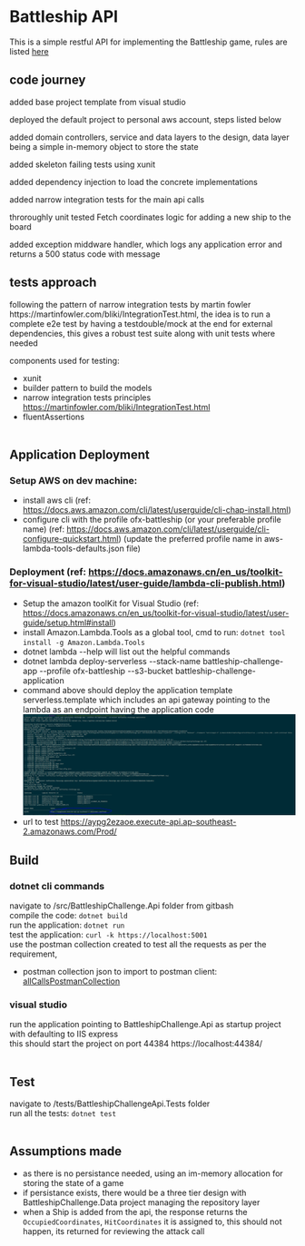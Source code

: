 # Battleship API

This is a simple restful API for implementing the Battleship game, rules are listed [here](./SolutionItems/OFX_Coding_Exercise2020.pdf)

## code journey
<p>added base project template from visual studio</p>
<p>deployed the default project to personal aws account, steps listed below</p>
<p>added domain controllers, service and data layers to the design, data layer being a simple in-memory object to store the state</p>
<p>added skeleton failing tests using xunit</p>
<p>added dependency injection to load the concrete implementations</p>
<p>added narrow integration tests for the main api calls</p>
<p>throroughly unit tested Fetch coordinates logic for adding a new ship to the board</p>
<p>added exception middware handler, which logs any application error and returns a 500 status code with message</p>

## tests approach
<p>following the pattern of narrow integration tests by martin fowler https://martinfowler.com/bliki/IntegrationTest.html,
the idea is to run a complete e2e test by having a testdouble/mock at the end for external dependencies, this gives a robust test suite along with unit tests where needed</p>
<p> components used for testing:</p>

* xunit
* builder pattern to build the models
* narrow integration tests principles  https://martinfowler.com/bliki/IntegrationTest.html
* fluentAssertions<br/><br/>

## Application Deployment

### Setup AWS on dev machine:
- install aws cli (ref: https://docs.aws.amazon.com/cli/latest/userguide/cli-chap-install.html)
- configure cli with the profile ofx-battleship (or your preferable profile name) (ref: https://docs.aws.amazon.com/cli/latest/userguide/cli-configure-quickstart.html)
  (update the preferred profile name in aws-lambda-tools-defaults.json file)

### Deployment (ref: https://docs.amazonaws.cn/en_us/toolkit-for-visual-studio/latest/user-guide/lambda-cli-publish.html)
- Setup the amazon toolKit for Visual Studio (ref: https://docs.amazonaws.cn/en_us/toolkit-for-visual-studio/latest/user-guide/setup.html#install)
- install Amazon.Lambda.Tools as a global tool, cmd to run: `dotnet tool install -g Amazon.Lambda.Tools`
- dotnet lambda --help will list out the helpful commands
- dotnet lambda deploy-serverless --stack-name battleship-challenge-app --profile ofx-battleship --s3-bucket battleship-challenge-application
- command above should deploy the application template serverless.template which includes an api gateway pointing to the lambda as an endpoint having the application code
 ![](./screenshots/deployment.PNG "deployment execution")
- url to test https://aypg2ezaoe.execute-api.ap-southeast-2.amazonaws.com/Prod/

## Build
### dotnet cli commands
navigate to /src/BattleshipChallenge.Api folder from gitbash<br/>
compile the code: `dotnet build`<br/>
run the application: `dotnet run`<br/>
test the application: `curl -k https://localhost:5001` </br>
use the postman collection created to test all the requests as per the requirement,

* postman collection json to import to postman client: [allCallsPostmanCollection](./solutionItems/battleshipApi.postman_collection.json)

### visual studio
run the application pointing to BattleshipChallenge.Api as startup project with defaulting to IIS express<br/>
this should start the project on port 44384 https://localhost:44384/<br/><br/>

## Test
navigate to /tests/BattleshipChallengeApi.Tests folder<br/>
run all the tests: `dotnet test`<br/><br/>


## Assumptions made
- as there is no persistance needed, using an im-memory allocation for storing the state of a game
- if persistance exists, there would be a three tier design with BattleshipChallenge.Data project managing the repository layer
- when a Ship is added from the api, the response returns the `OccupiedCoordinates`, `HitCoordinates` it is assigned to, this should not happen, its returned for reviewing the attack call

